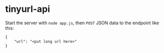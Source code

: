 # tinyurl-api

Start the server with `node app.js`, then `POST` JSON data to the endpoint like this:

```POST localhost:3000/url
{
    "url": "<put long url here>"
}
```
